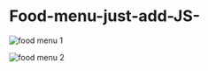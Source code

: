 # Food-menu-just-add-JS-
![food menu 1](https://user-images.githubusercontent.com/101713038/171047377-abc04586-7ba9-4441-aa53-525aafeb9acb.jpg)

![food menu 2](https://user-images.githubusercontent.com/101713038/172073619-36c63f3a-56ec-4a8d-90d7-d67b74f56ae8.jpg)
